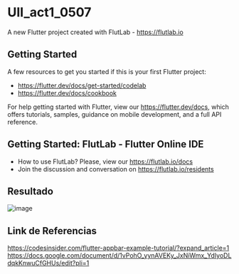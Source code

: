 # UII_act1_0507

A new Flutter project created with FlutLab - https://flutlab.io

## Getting Started

A few resources to get you started if this is your first Flutter project:

- https://flutter.dev/docs/get-started/codelab
- https://flutter.dev/docs/cookbook

For help getting started with Flutter, view our
https://flutter.dev/docs, which offers tutorials,
samples, guidance on mobile development, and a full API reference.

## Getting Started: FlutLab - Flutter Online IDE

- How to use FlutLab? Please, view our https://flutlab.io/docs
- Join the discussion and conversation on https://flutlab.io/residents

## Resultado
![image](https://github.com/GMNunez20/UII_act1_0507/assets/143547967/250036a0-a762-4fc8-8d67-5a6312b6f52f)

## Link de Referencias
https://codesinsider.com/flutter-appbar-example-tutorial/?expand_article=1
https://docs.google.com/document/d/1vPohO_yynAVEKy_JxNiWmx_YdIyoDLdqkKnwuCfGHUs/edit?pli=1

